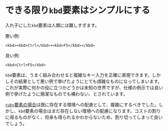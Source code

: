 # できる限り`kbd`要素はシンプルにする

入れ子にした`kbd`要素は人類には難しすぎます。

悪い例:

    <kbd><kbd>Ctrl</kbd>+<kbd>F5</kbd></kbd>

良い例:

    <kbd>Ctrl+F5</kbd>

`kbd`要素は、うまく組み合わせると複雑なキー入力を正確に表現できます。しかしその結果として悪い例で挙げたようにとても煩雑なものになってしまいます。これが実際に何かの役に立つかどうかは未知の世界ですが、仕様の例示では良い例で挙げたように簡潔なものでも構わない、とされています。

[`ruby`要素の場合][1]は既に存在する環境への配慮として、複雑にするべきでした。しかし、`kbd`要素の場合はまだ存在しない環境への配慮になります。コストの割りに得るものがなく、将来も得られるかわからないため、割り切ってしまって良いでしょう。


[1]: markup-ruby-element-verbosely.ja.md
